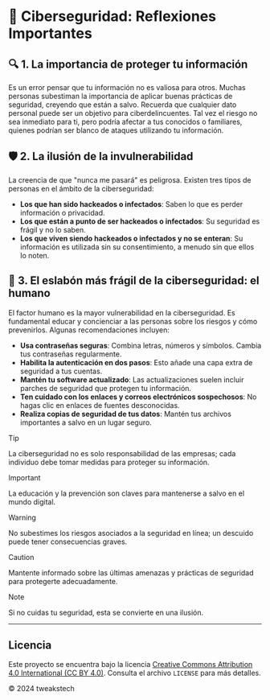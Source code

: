 # 🔐 Ciberseguridad: Reflexiones Importantes

## 🔍 1. La importancia de proteger tu información
Es un error pensar que tu información no es valiosa para otros. Muchas personas subestiman la importancia de aplicar buenas prácticas de seguridad, creyendo que están a salvo. Recuerda que cualquier dato personal puede ser un objetivo para ciberdelincuentes. Tal vez el riesgo no sea inmediato para ti, pero podría afectar a tus conocidos o familiares, quienes podrían ser blanco de ataques utilizando tu información.

## 🛡️ 2. La ilusión de la invulnerabilidad
La creencia de que "nunca me pasará" es peligrosa. Existen tres tipos de personas en el ámbito de la ciberseguridad:
- **Los que han sido hackeados o infectados**: Saben lo que es perder información o privacidad.
- **Los que están a punto de ser hackeados o infectados**: Su seguridad es frágil y no lo saben.
- **Los que viven siendo hackeados o infectados y no se enteran**: Su información es utilizada sin su consentimiento, a menudo sin que ellos lo noten. 

## 👤 3. El eslabón más frágil de la ciberseguridad: el humano
El factor humano es la mayor vulnerabilidad en la ciberseguridad. Es fundamental educar y concienciar a las personas sobre los riesgos y cómo prevenirlos. Algunas recomendaciones incluyen:
- **Usa contraseñas seguras**: Combina letras, números y símbolos. Cambia tus contraseñas regularmente.
- **Habilita la autenticación en dos pasos**: Esto añade una capa extra de seguridad a tus cuentas.
- **Mantén tu software actualizado**: Las actualizaciones suelen incluir parches de seguridad que protegen tu información.
- **Ten cuidado con los enlaces y correos electrónicos sospechosos**: No hagas clic en enlaces de fuentes desconocidas.
- **Realiza copias de seguridad de tus datos**: Mantén tus archivos importantes a salvo en un lugar seguro.

> [!TIP]
> La ciberseguridad no es solo responsabilidad de las empresas; cada individuo debe tomar medidas para proteger su información.

> [!IMPORTANT]
> La educación y la prevención son claves para mantenerse a salvo en el mundo digital.

> [!WARNING]
> No subestimes los riesgos asociados a la seguridad en línea; un descuido puede tener consecuencias graves.

> [!CAUTION]
> Mantente informado sobre las últimas amenazas y prácticas de seguridad para protegerte adecuadamente.

> [!NOTE]
> Si no cuidas tu seguridad, esta se convierte en una ilusión.


---


## Licencia

 Este proyecto se encuentra bajo la licencia [Creative Commons Attribution 4.0 International (CC BY 4.0)](https://creativecommons.org/licenses/by/4.0/). Consulta el archivo `LICENSE` para más detalles.

© 2024 tweakstech
